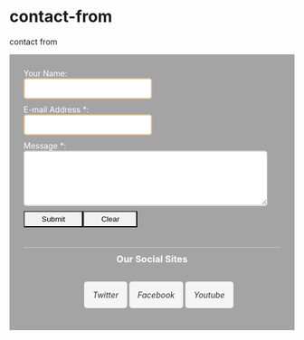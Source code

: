 # contact-from
contact from
<style>
.tb-contact-form-widget{background-color:#A4A4A4;background-image: url("https://2.bp.blogspot.com/-JgcTvhPBO1o/WU1E2reu27I/AAAAAAAAAE4/op_A1zV78IMyRhQYKGV1zbcXtX3eybwNACPcBGAYYCw/s1600/to-contact-img-2.jpg");background-repeat: repeat;background-position: 100% 100%;color:white;padding:25px;}
.srbtn{display:inline-block;}
.cform-button, .btn-reset{background-color:#f1f1f1;padding:5px 30px;}
.cform-button:hover {background-color: #2980b9;color: #fff;}
.btn-reset:hover {background-color: red;color: #fff;}
.tb-contact-form-widget h3{text-align:center;margin:20px 0;padding:10px 0;border-top: 1px dotted #f5f5f5;}
.c-form-name, .c-form-email { width: 50%; max-width: 50%; margin-bottom: 10px;padding: 10px;border: 1px solid #CCC;border-radius: 5px;
-moz-border-radius: 5px;
-webkit-border-radius: 5px;
-moz-box-shadow: 0 1px 1px #ccc inset, 0 1px 0 #fff;
-webkit-box-shadow: 0 1px 1px #CCC inset, 0 1px 0 #FFF;
box-shadow: 0 1px 1px #CCC inset, 0 1px 0 #FFF;}
.c-form-email-message { width: 95%; max-width: 95%; margin-bottom: 10px;padding: 10px;border: 1px solid #CCC;border-radius: 5px;box-shadow: 0 1px 1px #CCC inset, 0 1px 0 #FFF;
-moz-border-radius: 5px;
-webkit-border-radius: 5px;
-moz-box-shadow: 0 1px 1px #ccc inset, 0 1px 0 #fff;
-webkit-box-shadow: 0 1px 1px #CCC inset, 0 1px 0 #FFF;}
.c-form-name, .c-form-email, .c-form-email-message input:focus{background-color: #FFF;box-shadow: 0 0 0 1px #E8C291 inset;border-color: #E8C291;outline: none;
-moz-box-shadow: 0 0 0 1px #e8c291 inset;
-webkit-box-shadow: 0 0 0 1px #E8C291 inset;}
.b-social-buttons{list-style-type:none;text-align:center;}
.b-social-buttons li{display:inline-block;padding:15px;background-color:#f5f5f5;border-radius:5px;}
.b-social-buttons li a{color:#333;text-decoration:none;}
#ContactForm1_contact-form-success-message, #ContactForm1_contact-form-error-message{width:100%;margin-top:35px;}
</style>
<div class="tb-contact-form-widget"> <form name="contact-form"> <div class="form-name"><span><i class="fa fa-pencil-square-o"></i> Your Name: </span><br /><input class="c-form-name" id="ContactForm1_contact-form-name" name="name" size="30" type="text" value="" /></div> <div class="form-email"><span><i class="fa fa-envelope-o"></i> E-mail Address *: </span><br /><input class="c-form-email" id="ContactForm1_contact-form-email" name="email" size="30" type="text" value="" /></div><div style="clear: both;"></div><div class="form-message"> <span><i class="fa fa-keyboard-o"></i> Message *:</span><br />
<textarea class="c-form-email-message" cols="25" id="ContactForm1_contact-form-email-message" name="email-message" rows="5"></textarea><div class="srbtn"><input class="cform-button" id="ContactForm1_contact-form-submit" type="button" value="Submit" /><input type="reset" class="btn-reset" value="Clear" /></div><div class="contact-form-error-message" id="ContactForm1_contact-form-error-message"> </div> <div class="contact-form-success-message" id="ContactForm1_contact-form-success-message"> </div>
<h3>Our Social Sites</h3>
<ul class="b-social-buttons">
<li><a href="#" class="btn-lg"><i class="fa fa-twitter"> <span class="network-name">Twitter</span></i></a></li>
<li><a href="#" class="btn-lg"><i class="fa fa-facebook"> <span class="network-name">Facebook</span></i></a></li>
<li><a href="#" class="btn-lg"><i class="fa fa-youtube-play"> <span class="network-name">Youtube</span></i></a></li>
</ul></div></form></div>
